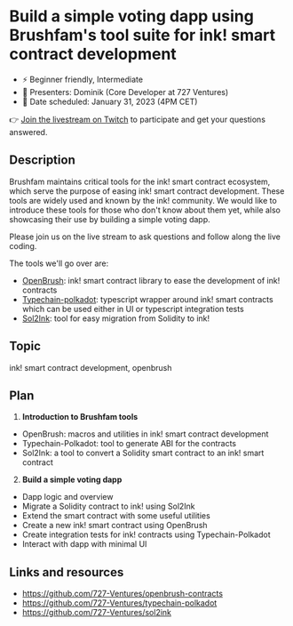# Build a simple voting dapp using Brushfam's tool suite for ink! smart contract development

* ⚡️ Beginner friendly, Intermediate
* 👤 Presenters: Dominik (Core Developer at 727 Ventures)
* 📆 Date scheduled: January 31, 2023 (4PM CET)

👉 [Join the livestream on Twitch](https://www.twitch.tv/polkadotdev) to participate and get your questions answered.

## Description

Brushfam maintains critical tools for the ink! smart contract ecosystem, which serve the purpose of easing ink! smart contract development. These tools are widely used and known by the ink! community. We would like to introduce these tools for those who don't know about them yet, while also showcasing their use by building a simple voting dapp. 

Please join us on the live stream to ask questions and follow along the live coding. 

The tools we'll go over are:
* [OpenBrush](https://github.com/727-Ventures/openbrush-contracts): ink! smart contract library to ease the development of ink! contracts
* [Typechain-polkadot](https://github.com/727-Ventures/typechain-polkadot): typescript wrapper around ink! smart contracts which can be used either in UI or typescript integration tests
* [Sol2Ink](https://github.com/727-Ventures/sol2ink): tool for easy migration from Solidity to ink!

## Topic

ink! smart contract development, openbrush

## Plan

1. **Introduction to Brushfam tools**
  * OpenBrush: macros and utilities in ink! smart contract development
  * Typechain-Polkadot: tool to generate ABI for the contracts
  * Sol2Ink: a tool to convert a Solidity smart contract to an ink! smart contract

  
2. **Build a simple voting dapp**
  * Dapp logic and overview
  * Migrate a Solidity contract to ink! using Sol2Ink
  * Extend the smart contract with some useful utilities
  * Create a new ink! smart contract using OpenBrush
  * Create integration tests for ink! contracts using Typechain-Polkadot
  * Interact with dapp with minimal UI
  
## Links and resources

* https://github.com/727-Ventures/openbrush-contracts
* https://github.com/727-Ventures/typechain-polkadot
* https://github.com/727-Ventures/sol2ink
